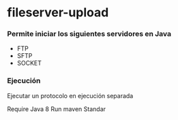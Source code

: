 # fileserver-upload

### Permite iniciar los siguientes servidores en Java
 - FTP
 - SFTP
 - SOCKET

### Ejecución
Ejecutar un protocolo en ejecución separada

Require Java 8
Run maven Standar

